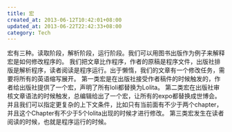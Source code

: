 ```yaml
---
title: 宏
created_at: 2013-06-12T10:42:01+08:00
updated_at: 2013-06-22T22:42:33+08:00
category: Tech
---
```


宏有三种。读取阶段，解析阶段，运行阶段。我们可以用图书出版作为例子来解释宏是如何修改程序的。
我们把文章比作程序，作者的原稿是程序文件，出版社排版是解析程序，读者阅读是程序运行。出于懒惰，我们的文章有一个修改任务，需要将所有的英语缩写展开。
第一类宏是在出版社接受作者稿件的时候触发的，作者给出版社提供了一个宏，声明了所有loli都替换为Lolita。
第二类宏在出版社审核文章语法的时候触发，总编辑给出了一个宏，让所有的expo都替换成世博会。并且我们可以指定更复杂的上下文条件，比如只有当前面有不少于两个chapter，并且这个Chapter有不少于5个lolita出现的时候才进行修改。
第三类宏发生在读者阅读的时候，也就是程序运行的时候。
